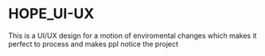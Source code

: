 # HOPE_UI-UX
This is a UI/UX design for a motion of enviromental changes which makes it perfect to process and makes ppl notice the project
